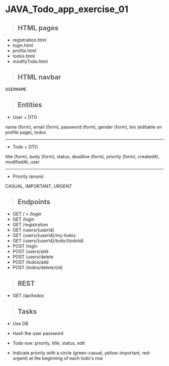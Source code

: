 # JAVA_Todo_app_exercise_01

>## HTML pages

- registration.html
- login.html
- profile.html
- todos.html
- modifyTodo.html

>## HTML navbar
<pre>
USERNAME                                                     Add todo | My todos | Profile
</pre>
>## Entities

- User + DTO

name (form), email (form), password (form), gender (form), bio (editable on profile page), todos

---
- Todo + DTO

title (form), body (form), status, deadline (form), priority (form), createdAt, modifiedAt, user

---
- Priority (enum)

CASUAL, IMPORTANT, URGENT

>## Endpoints

- GET / > /login
- GET /login
- GET /registration
- GET /users/{userId}
- GET /users/{userId}/my-todos
- GET /users/{userId}/todo/{todoId}
- POST /login
- POST /users/add
- POST /users/delete
- POST /todos/add
- POST /todos/delete/{id}

>## REST

- GET /api/todos

>## Tasks

- Use DB

- Hash the user password

- Todo row: priority, title, status, edit

- Indicate priority with a circle (green-casual, yellow-important, red-urgent) at the beginning of each todo's row
